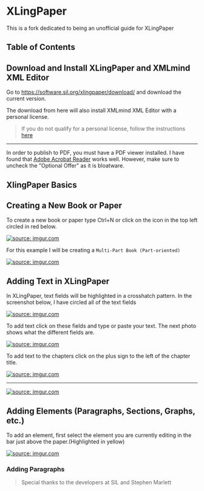 # XLingPaper
This is a fork dedicated to being an unofficial guide for XLingPaper

## Table of Contents

## Download and Install XLingPaper and XMLmind XML Editor

Go to https://software.sil.org/xlingpaper/download/ and download the current version.


The download from here will also install XMLmind XML Editor with a personal license.
> If you do not qualify for a personal license, follow the instructions [here](https://software.sil.org/xlingpaper/download-purchase-xmlmind-xml-editor/)

***
In order to publish to PDF, you must have a PDF viewer installed. I have found that [Adobe Acrobat Reader](https://get.adobe.com/reader/) works well. However, make sure to uncheck the "Optional Offer" as it is bloatware.

## XlingPaper Basics
## Creating a New Book or Paper

To create a new book or paper type Ctrl+N or click on the icon in the top left circled in red below.

<a href="https://imgur.com/zZBWqGg"><img src="https://i.imgur.com/zZBWqGg.png" title="source: imgur.com" /></a>

For this example I will be creating a `Multi-Part Book (Part-oriented)`

<a href="https://imgur.com/RFkOunQ"><img src="https://i.imgur.com/RFkOunQ.png" title="source: imgur.com" /></a>

## Adding Text in XLingPaper
In XLingPaper, text fields will be highlighted in a crosshatch pattern. In the screenshot below, I have circled all of the text fields

<a href="https://imgur.com/iLPsxJS"><img src="https://i.imgur.com/iLPsxJS.png" title="source: imgur.com" /></a>

To add text click on these fields and type or paste your text. The next photo shows what the different fields are.

<a href="https://imgur.com/2AkDq1G"><img src="https://i.imgur.com/2AkDq1G.png" title="source: imgur.com" /></a>

To add text to the chapters click on the plus sign to the left of the chapter title.

<a href="https://imgur.com/uxuReNs"><img src="https://i.imgur.com/uxuReNs.png" title="source: imgur.com" /></a>

********

<a href="https://imgur.com/XMwvbIv"><img src="https://i.imgur.com/XMwvbIv.png" title="source: imgur.com" /></a>

## Adding Elements (Paragraphs, Sections, Graphs, etc.)

To add an element, first select the element you are currently editing in the bar just above the paper.(Highlighted in yellow)

<a href="https://imgur.com/m3BSar6"><img src="https://i.imgur.com/m3BSar6.png" title="source: imgur.com" /></a>

### Adding Paragraphs





> Special thanks to the developers at SIL and Stephen Marlett
